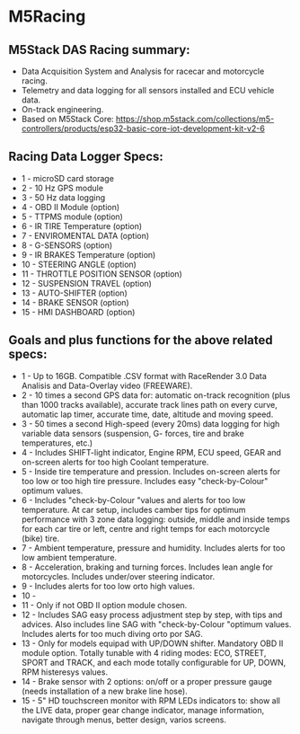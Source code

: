 # M5Racing
## M5Stack DAS Racing summary:

 - Data Acquisition System and Analysis
 for racecar and motorcycle racing.
 - Telemetry and data logging for all sensors installed and ECU vehicle data.
 - On-track engineering.
 - Based on M5Stack Core: https://shop.m5stack.com/collections/m5-controllers/products/esp32-basic-core-iot-development-kit-v2-6


## Racing Data Logger Specs: 

 - 1 - microSD card storage 
 - 2 - 10 Hz GPS module
 - 3 - 50 Hz data logging 
 - 4 - OBD II Module (option) 
 - 5 - TTPMS module (option) 
 - 6 - IR TIRE Temperature (option) 
 - 7 - ENVIROMENTAL DATA (option) 
 - 8 - G-SENSORS (option) 
 - 9 - IR BRAKES Temperature (option) 
 - 10 - STEERING ANGLE (option) 
 - 11 - THROTTLE POSITION SENSOR (option) 
 - 12 - SUSPENSION TRAVEL (option) 
 - 13 - AUTO-SHIFTER (option) 
 - 14 - BRAKE SENSOR (option) 
 - 15 - HMI DASHBOARD (option) 


## Goals and plus functions for the above related specs:

 - 1 - Up to 16GB. Compatible .CSV format with RaceRender 3.0 Data Analisis and Data-Overlay video (FREEWARE). 
 - 2 - 10 times a second GPS data for: automatic on-track recognition (plus than 1000 tracks available), accurate track lines path on every curve, automatic lap timer, accurate time, date, altitude and moving speed. 
 - 3 - 50 times a second High-speed (every 20ms) data logging for high variable data sensors (suspension, G- forces, tire and brake temperatures, etc.) 
 - 4 - Includes SHIFT-light indicator, Engine RPM, ECU speed, GEAR and on-screen alerts for too high Coolant temperature. 
 - 5 - Inside tire temperature and pression. Includes on-screen alerts for too low or too high tire pressure. Includes easy "check-by-Colour" optimum values. 
 - 6 - Includes "check-by-Colour "values and alerts for too low temperature. At car setup, includes camber tips for optimum performance with 3 zone data logging: outside, middle and inside temps for each car tire or left, centre and right temps for each motorcycle (bike) tire.
 - 7 - Ambient temperature, pressure and humidity. Includes alerts for too low ambient temperature. 
 - 8 - Acceleration, braking and turning forces. Includes lean angle for motorcycles. Includes under/over steering indicator. 
 - 9 - Includes alerts for too low orto high values. 
 - 10 - 
 - 11 - Only if not OBD II option module chosen. 
 - 12 - Includes SAG easy process adjustment step by step, with tips and advices. Also includes line SAG with "check-by-Colour "optimum values. Includes alerts for too much diving orto por SAG. 
 - 13 - Only for models equipad with UP/DOWN shifter. Mandatory OBD II module option. Totally tunable with 4 riding modes: ECO, STREET, SPORT and TRACK, and each mode totally configurable for UP, DOWN, RPM histeresys values.
 - 14 - Brake sensor with 2 options: on/off or a proper pressure gauge (needs installation of a new brake line hose). 
 - 15 - 5" HD touchscreen monitor with RPM LEDs indicators to: show all the LIVE data, proper gear change indicator, manage information, navigate through menus, better design, varios screens.


